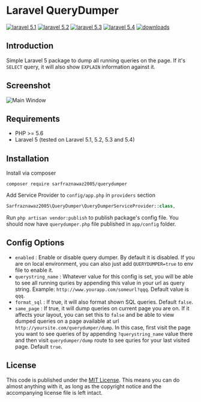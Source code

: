 # Laravel QueryDumper

[![laravel 5.1](https://img.shields.io/badge/Laravel-5.1-brightgreen.svg?style=flat-square)](http://laravel.com)
[![laravel 5.2](https://img.shields.io/badge/Laravel-5.2-brightgreen.svg?style=flat-square)](http://laravel.com)
[![laravel 5.3](https://img.shields.io/badge/Laravel-5.3-brightgreen.svg?style=flat-square)](http://laravel.com)
[![laravel 5.4](https://img.shields.io/badge/Laravel-5.4-brightgreen.svg?style=flat-square)](http://laravel.com)
[![downloads](https://poser.pugx.org/sarfraznawaz2005/querydumper/downloads)](https://packagist.org/packages/sarfraznawaz2005/querydumper)

## Introduction ##

Simple Laravel 5 package to dump all running queries on the page. If it's `SELECT` query, it will also show `EXPLAIN` information against it.

## Screenshot ##

![Main Window](https://raw.github.com/sarfraznawaz2005/querydumper/master/screen.png)

## Requirements ##

 - PHP >= 5.6
 - Laravel 5 (tested on Laravel 5.1, 5.2,  5.3 and 5.4)

## Installation ##

Install via composer
```
composer require sarfraznawaz2005/querydumper
```

Add Service Provider to `config/app.php` in `providers` section
```php
Sarfraznawaz2005\QueryDumper\QueryDumperServiceProvider::class,
```

Run `php artisan vendor:publish` to publish package's config file. You should now have `querydumper.php` file published in `app/config` folder.

## Config Options ##

 - `enabled` : Enable or disable query dumper. By default it is disabled. If you are on local environment, you can also just add `QUERYDUMPER=true` to env file to enable it.
 - `querystring_name` : Whatever value for this config is set, you will be able to see all running quries by appending this value in your url as query string. Example: `http://www.yourapp.com/someurl?qqq`. Default value is `qqq`.
 - `format_sql` : If true, it will also format shown SQL queries. Default `false`.
 - `same_page` : If true, it will dump queries on current page you are on. If it affects your layout, you can set this to `false` and be able to view dumped queries on a page available at url `http://yoursite.com/querydumper/dump`. In this case, first visit the page you want to see queries of by appending `?querystring_name` value there and then visit `querydumper/dump` route to see quries for your last visited page. Default `true`.

## License ##

This code is published under the [MIT License](http://opensource.org/licenses/MIT).
This means you can do almost anything with it, as long as the copyright notice and the accompanying license file is left intact.
